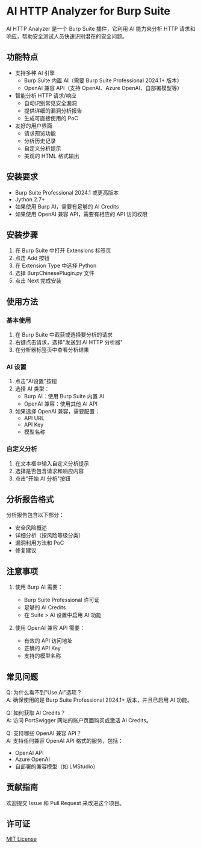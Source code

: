 # AI HTTP Analyzer for Burp Suite

AI HTTP Analyzer 是一个 Burp Suite 插件，它利用 AI 能力来分析 HTTP 请求和响应，帮助安全测试人员快速识别潜在的安全问题。

## 功能特点

- 支持多种 AI 引擎
  - Burp Suite 内置 AI（需要 Burp Suite Professional 2024.1+ 版本）
  - OpenAI 兼容 API（支持 OpenAI、Azure OpenAI、自部署模型等）
- 智能分析 HTTP 请求/响应
  - 自动识别常见安全漏洞
  - 提供详细的漏洞分析报告
  - 生成可直接使用的 PoC
- 友好的用户界面
  - 请求预览功能
  - 分析历史记录
  - 自定义分析提示
  - 美观的 HTML 格式输出

## 安装要求

- Burp Suite Professional 2024.1 或更高版本
- Jython 2.7+
- 如果使用 Burp AI，需要有足够的 AI Credits
- 如果使用 OpenAI 兼容 API，需要有相应的 API 访问权限

## 安装步骤

1. 在 Burp Suite 中打开 Extensions 标签页
2. 点击 Add 按钮
3. 在 Extension Type 中选择 Python
4. 选择 BurpChinesePlugin.py 文件
5. 点击 Next 完成安装

## 使用方法

### 基本使用
1. 在 Burp Suite 中截获或选择要分析的请求
2. 右键点击请求，选择"发送到 AI HTTP 分析器"
3. 在分析器标签页中查看分析结果

### AI 设置
1. 点击"AI设置"按钮
2. 选择 AI 类型：
   - Burp AI：使用 Burp Suite 内置 AI
   - OpenAI 兼容：使用其他 AI API
3. 如果选择 OpenAI 兼容，需要配置：
   - API URL
   - API Key
   - 模型名称

### 自定义分析
1. 在文本框中输入自定义分析提示
2. 选择是否包含请求和响应内容
3. 点击"开始 AI 分析"按钮

## 分析报告格式

分析报告包含以下部分：
- 安全风险概述
- 详细分析（按风险等级分类）
- 漏洞利用方法和 PoC
- 修复建议

## 注意事项

1. 使用 Burp AI 需要：
   - Burp Suite Professional 许可证
   - 足够的 AI Credits
   - 在 Suite > AI 设置中启用 AI 功能

2. 使用 OpenAI 兼容 API 需要：
   - 有效的 API 访问地址
   - 正确的 API Key
   - 支持的模型名称

## 常见问题

Q: 为什么看不到"Use AI"选项？  
A: 确保使用的是 Burp Suite Professional 2024.1+ 版本，并且已启用 AI 功能。

Q: 如何获取 AI Credits？  
A: 访问 PortSwigger 网站的账户页面购买或激活 AI Credits。

Q: 支持哪些 OpenAI 兼容 API？  
A: 支持任何兼容 OpenAI API 格式的服务，包括：
- OpenAI API
- Azure OpenAI
- 自部署的兼容模型（如 LMStudio）

## 贡献指南

欢迎提交 Issue 和 Pull Request 来改进这个项目。

## 许可证

[MIT License](LICENSE)
